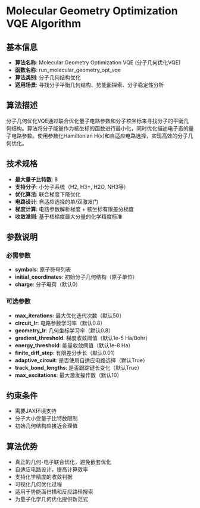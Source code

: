 # Molecular Geometry Optimization VQE Algorithm

## 基本信息
- **算法名称**: Molecular Geometry Optimization VQE (分子几何优化VQE)
- **函数名称**: run_molecular_geometry_opt_vqe
- **算法类别**: 分子几何结构优化
- **适用场景**: 寻找分子平衡几何结构、势能面探索、分子稳定性分析

## 算法描述
分子几何优化VQE通过联合优化量子电路参数和分子核坐标来寻找分子的平衡几何结构。算法将分子能量作为核坐标的函数进行最小化，同时优化描述电子态的量子电路参数。使用参数化Hamiltonian H(x)和自适应电路选择，实现高效的分子几何优化。

## 技术规格
- **最大量子比特数**: 8
- **支持分子**: 小分子系统（H2, H3+, H2O, NH3等）
- **优化算法**: 联合梯度下降优化
- **电路设计**: 自适应选择的单/双激发门
- **梯度计算**: 电路参数解析梯度 + 核坐标有限差分梯度
- **收敛准则**: 基于核梯度最大分量的化学精度标准

## 参数说明

### 必需参数
- **symbols**: 原子符号列表
- **initial_coordinates**: 初始分子几何结构（原子单位）
- **charge**: 分子电荷（默认0）

### 可选参数
- **max_iterations**: 最大优化迭代次数（默认50）
- **circuit_lr**: 电路参数学习率（默认0.8）
- **geometry_lr**: 几何坐标学习率（默认0.8）
- **gradient_threshold**: 梯度收敛阈值（默认1e-5 Ha/Bohr）
- **energy_threshold**: 能量收敛阈值（默认1e-8 Ha）
- **finite_diff_step**: 有限差分步长（默认0.01）
- **adaptive_circuit**: 是否使用自适应电路选择（默认True）
- **track_bond_lengths**: 是否跟踪键长变化（默认True）
- **max_excitations**: 最大激发操作数（默认10）

## 约束条件
- 需要JAX环境支持
- 分子大小受量子比特数限制
- 初始几何结构应接近合理值

## 算法优势
- 真正的几何-电子联合优化，避免嵌套优化
- 自适应电路设计，提高计算效率
- 支持化学精度的收敛判据
- 可视化几何优化过程
- 适用于势能面扫描和反应路径搜索
- 为量子化学几何优化提供新范式